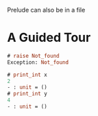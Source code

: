 Prelude can also be in a file

# A Guided Tour

```ocaml env=toto,version>=4.09
# raise Not_found
Exception: Not_found
```

```ocaml
# print_int x
2
- : unit = ()
# print_int y
4
- : unit = ()
```
